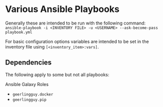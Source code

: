 # Various Ansible Playbooks
Generally these are intended to be run with the following command:
`ansible-playbook -i <INVENTORY FILE> -u <USERNAME> --ask-become-pass playbook.yml`

For basic configuration options variables are intended to be set in the inventory file using `[<inventory_item>:vars]`.

## Dependencies

The following apply to some but not all playbooks:

Ansible Galaxy Roles
- `geerlingguy.docker`
- `geerlingguy.pip`